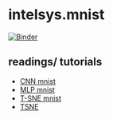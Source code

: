 # intelsys.mnist

[![Binder](https://mybinder.org/badge_logo.svg)](https://mybinder.org/v2/gh/templierw/intelsys.mnist/master)

## readings/ tutorials

- [CNN mnist](https://nextjournal.com/gkoehler/pytorch-mnist)
- [MLP mnist](https://medium.com/@aungkyawmyint_26195/multi-layer-perceptron-mnist-pytorch-463f795b897a)
- [T-SNE mnist](https://towardsdatascience.com/an-introduction-to-t-sne-with-python-example-5a3a293108d1)
- [TSNE](https://lvdmaaten.github.io/tsne/)
